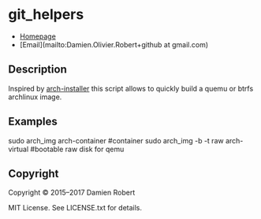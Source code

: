 # git_helpers

* [Homepage](https://github.com/DamienRobert/archlinux_image#readme)
* [Email](mailto:Damien.Olivier.Robert+github at gmail.com)

## Description

Inspired by [arch-installer](https://github.com/lucasdemarchi/toolbox/blob/master/arch-installer.sh) this script allows to quickly build a quemu or btrfs archlinux image.

## Examples

sudo arch_img arch-container #container
sudo arch_img -b -t raw arch-virtual #bootable raw disk for qemu

## Copyright

Copyright © 2015–2017 Damien Robert

MIT License. See LICENSE.txt for details.
